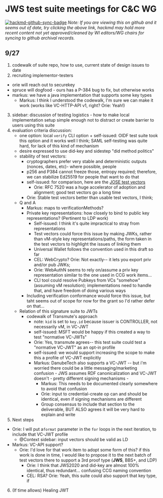# JWS test suite meetings for C&C WG

[![hackmd-github-sync-badge](https://hackmd.io/WtOeBNQfRmye7FrjYjNI3g/badge)](https://hackmd.io/WtOeBNQfRmye7FrjYjNI3g)
*Note: If you are viewing this on github and it seems out of date, try clicking the above link, hackmd may hold more recent content not yet approved/cleaned by WI editors/WG chairs for syncing to github archival records.*

## 9/27

1. codewalk of suite repo, how to use, current state of design issues to date
2. recruiting implementor-testers
 - orie will reach out to securekey
 - spruce will dogfood - ours has a P-384 bug to fix, but otherwise works
 - markus: we have a java implementation that supports some key types
   + Markus: I think I understood the codewalk, I'm sure we can make it work (works like VC-HTTP-API v1, right? Orie: Yeah!)
3. sidebar: discussion of testing logistics - how to make local implementation setup simple enough not to distract or create barrier to users using this suite
4. evaluation criteria discussion:
     - one option: local `verify` CLI option
           + self-issued: OIDF test suite took this option and it works well I think; SAML self-testing was quite hard, for lack of this kind of mechanism
     - desire expressed to use did-key and sidestep "did method politics"
     - stability of test vectors:
       + cryptographers prefer very stable and deterministic outputs (nonces, dates, etc)- where possible, people
       + p256 and P384 cannot freeze those, entropy required; therefore, we can stabilize Ed25519 for people that want to do that
       + self-issued: for comparison, here are the [JOSE test vectors](https://datatracker.ietf.org/doc/html/rfc7520)
           * Orie: RFC 7520 was a huge accelerator of adoption and alignment; good test vectors go a long time
       + Orie: Stable test vectors better than usable test vectors, I think; 
    - Q and A
       + Markus: maps to verificationMethods?
       + Private key representations: how closely to bind to public key representations? (Pertinent to LDP work)
           + Self-issued: I think it's quite impractical to stray from representations
           + Test vectors could force this issue by making JWKs, rather than vM-style key representations/paths, the form taken in the test vectors to highlight the issues of linking them
           + Universal Wallet follows the convention used in this draft so far
           + CEL: WebCrypto? Orie: Not exactly-- it lets you export priv and/or pub JWKs; 
           + Orie: WebAuthN seems to rely on/assume a priv key representation similar to the one used in CCG work items...
           + CLI tool could resolve Pubkeys from VCs "somehow" (assuming vM resolution); implementations need to handle that, and have freedom of doing various ways
       + Including verification conformance would force this issue, but taht seems out of scope for now for the grant so I'd rather defer on that...
   - Relation of this signature suite to JWTs 
       - codewalk of Transmute's approach
           - note: `kid` is set to `key.id` because issuer is CONTROLLER, not necessarily vM, in VC-JWT
           - self-issued: MSFT would be happy if this created a way to test "normative VC-JWTs"
           - Orie: Yes, transmute agrees-- this test suite could test a "normative VC-JWT" as an opt-in profile 
           - self-issued: we would support increasing the scope to make this a profile of VC-JWT explicitly
           - Markus: DanubeTech also supports a VC-JWT -- but i'm worried there could be a little messaging/marketing confusion - JWS assumes RDF canonicalization and VC-JWT doesn't - pretty different signing mechanisms - 
               - Markus: This needs to be documented clearly somewhere to avoid that confusion
               - Orie: input to credential-create op can and should be identical, even if signing mechanisms are different
               - Group consensus to include that section to the deliverable, BUT ALSO agrees it will be very hard to explain and write
5. Next steps
 - Orie: I will put a`format` parameter in the `for` loops in the next iteration, to include that VC-JWT profile
     - @Context sidebar: input vectors should be valid as LD
 - Markus: VC-API support? 
     - Orie: I'd love for that work item to adopt some form of this? if this work is done in time, I would like to propose it to the next batch of test vectors there to support a 3rd proof type (**JWS**, BBS+, and LDP) 
         - Orie: I think that JWS2020 and did-key are almost 100% identical, thus redundant... confusing CCG naming convention
         - CEL: RSA? Orie: Yeah, this suite could also support that key type, if 
6. (If time allows) Healing JWT

